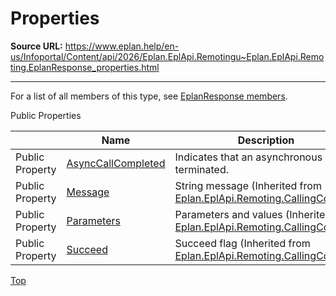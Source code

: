 # Properties

**Source URL:** https://www.eplan.help/en-us/Infoportal/Content/api/2026/Eplan.EplApi.Remotingu~Eplan.EplApi.Remoting.EplanResponse_properties.html

---

For a list of all members of this type, see [EplanResponse members](Eplan.EplApi.Remotingu~Eplan.EplApi.Remoting.EplanResponse_members.html).

Public Properties

|  | Name | Description |
| --- | --- | --- |
| Public Property | [AsyncCallCompleted](Eplan.EplApi.Remotingu~Eplan.EplApi.Remoting.EplanResponse~AsyncCallCompleted.html) | Indicates that an asynchronous call is terminated. |
| Public Property | [Message](Eplan.EplApi.Remotingu~Eplan.EplApi.Remoting.CallingContext~Message.html) | String message (Inherited from [Eplan.EplApi.Remoting.CallingContext](Eplan.EplApi.Remotingu~Eplan.EplApi.Remoting.CallingContext.html)) |
| Public Property | [Parameters](Eplan.EplApi.Remotingu~Eplan.EplApi.Remoting.CallingContext~Parameters.html) | Parameters and values (Inherited from [Eplan.EplApi.Remoting.CallingContext](Eplan.EplApi.Remotingu~Eplan.EplApi.Remoting.CallingContext.html)) |
| Public Property | [Succeed](Eplan.EplApi.Remotingu~Eplan.EplApi.Remoting.CallingContext~Succeed.html) | Succeed flag (Inherited from [Eplan.EplApi.Remoting.CallingContext](Eplan.EplApi.Remotingu~Eplan.EplApi.Remoting.CallingContext.html)) |

[Top](#top)
